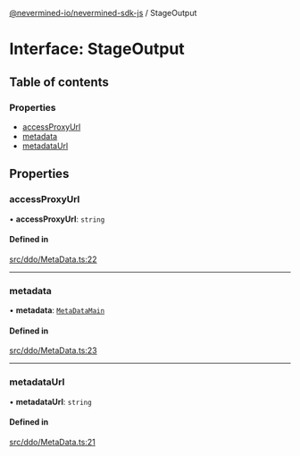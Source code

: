[@nevermined-io/nevermined-sdk-js](../code-reference.md) / StageOutput

# Interface: StageOutput

## Table of contents

### Properties

- [accessProxyUrl](StageOutput.md#accessproxyurl)
- [metadata](StageOutput.md#metadata)
- [metadataUrl](StageOutput.md#metadataurl)

## Properties

### accessProxyUrl

• **accessProxyUrl**: `string`

#### Defined in

[src/ddo/MetaData.ts:22](https://github.com/nevermined-io/sdk-js/blob/cc34aea/src/ddo/MetaData.ts#L22)

___

### metadata

• **metadata**: [`MetaDataMain`](MetaDataMain.md)

#### Defined in

[src/ddo/MetaData.ts:23](https://github.com/nevermined-io/sdk-js/blob/cc34aea/src/ddo/MetaData.ts#L23)

___

### metadataUrl

• **metadataUrl**: `string`

#### Defined in

[src/ddo/MetaData.ts:21](https://github.com/nevermined-io/sdk-js/blob/cc34aea/src/ddo/MetaData.ts#L21)
